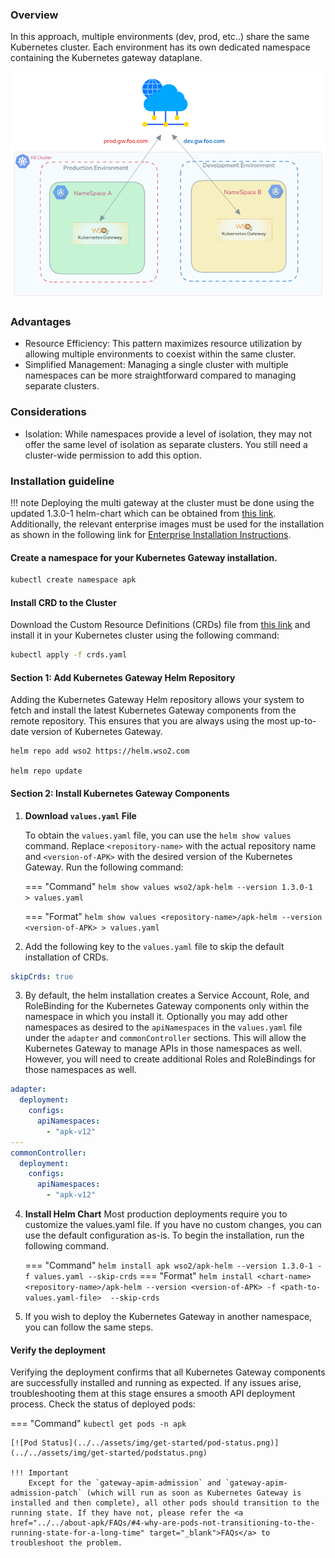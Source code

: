 ### Overview

In this approach, multiple environments (dev, prod, etc..) share the same Kubernetes cluster. Each environment has its own dedicated namespace containing the Kubernetes gateway dataplane.


[![dataplane-per-k8-namespace](../../assets/img/deployment-patterns/namespace-dp.png)](../../assets/img/deployment-patterns/APK_Dataplane_per_NS.png)

### Advantages

* Resource Efficiency: This pattern maximizes resource utilization by allowing multiple environments to coexist within the same cluster.
* Simplified Management: Managing a single cluster with multiple namespaces can be more straightforward compared to managing separate clusters.

### Considerations
* Isolation: While namespaces provide a level of isolation, they may not offer the same level of isolation as separate clusters. You still need a cluster-wide permission to add this option.

### Installation guideline

!!! note
    Deploying the multi gateway at the cluster must be done using the updated 1.3.0-1 helm-chart which can be obtained from [this link](https://artifacthub.io/packages/helm/wso2/apk-helm/1.3.0-1). Additionally, the relevant enterprise images must be used for the installation as shown in the following link for [Enterprise Installation Instructions](https://apk.docs.wso2.com/en/latest/setup/enterprise-apk-install/).

#### Create a namespace for your Kubernetes Gateway installation.
```bash
kubectl create namespace apk
```

#### Install CRD to the Cluster

Download the Custom Resource Definitions (CRDs) file from [this link](../../assets/files/configure-permissions/crds.yaml) and install it in your Kubernetes cluster using the following command:
```bash
kubectl apply -f crds.yaml
```

#### Section 1: Add Kubernetes Gateway Helm Repository

Adding the Kubernetes Gateway Helm repository allows your system to fetch and install the latest Kubernetes Gateway components from the remote repository. This ensures that you are always using the most up-to-date version of Kubernetes Gateway.

```console
helm repo add wso2 https://helm.wso2.com

helm repo update
```

#### Section 2: Install Kubernetes Gateway Components


1. **Download `values.yaml` File**

    To obtain the `values.yaml` file, you can use the `helm show values` command. Replace `<repository-name>` with the actual repository name and `<version-of-APK>` with the desired version of the Kubernetes Gateway. Run the following command:

    === "Command"
        ```
        helm show values wso2/apk-helm --version 1.3.0-1  > values.yaml
        ```

    === "Format"
        ```
        helm show values <repository-name>/apk-helm --version <version-of-APK> > values.yaml
        ```


2. Add the following key to the `values.yaml` file to skip the default installation of CRDs.
```yaml
skipCrds: true
```

3. By default, the helm installation creates a Service Account, Role, and RoleBinding for the Kubernetes Gateway components only within the namespace in which you install it. Optionally you may add other namespaces as desired to the `apiNamespaces` in the `values.yaml` file under the `adapter` and `commonController` sections. This will allow the Kubernetes Gateway to manage APIs in those namespaces as well. However, you will need to create additional Roles and RoleBindings for those namespaces as well.
```yaml
adapter:
  deployment:
    configs: 
      apiNamespaces:
        - "apk-v12"
---          
commonController:
  deployment:
    configs:
      apiNamespaces:
        - "apk-v12"
```

4. **Install Helm Chart** 
    Most production deployments require you to customize the values.yaml file. If you have no custom changes, you can use the default configuration as-is.
    To begin the installation, run the following command. 

    === "Command"
        ```
        helm install apk wso2/apk-helm --version 1.3.0-1 -f values.yaml --skip-crds
        ```
    === "Format"
        ```
        helm install <chart-name> <repository-name>/apk-helm --version <version-of-APK> -f <path-to-values.yaml-file>  --skip-crds
        ```

5. If you wish to deploy the Kubernetes Gateway in another namespace, you can follow the same steps.


#### Verify the deployment

Verifying the deployment confirms that all Kubernetes Gateway components are successfully installed and running as expected. If any issues arise, troubleshooting them at this stage ensures a smooth API deployment process.
Check the status of deployed pods:

=== "Command"
    ```
    kubectl get pods -n apk
    ```

    [![Pod Status](../../assets/img/get-started/pod-status.png)](../../assets/img/get-started/podstatus.png)

    !!! Important
        Except for the `gateway-apim-admission` and `gateway-apim-admission-patch` (which will run as soon as Kubernetes Gateway is installed and then complete), all other pods should transition to the running state. If they have not, please refer the <a href="../../about-apk/FAQs/#4-why-are-pods-not-transitioning-to-the-running-state-for-a-long-time" target="_blank">FAQs</a> to troubleshoot the problem.




